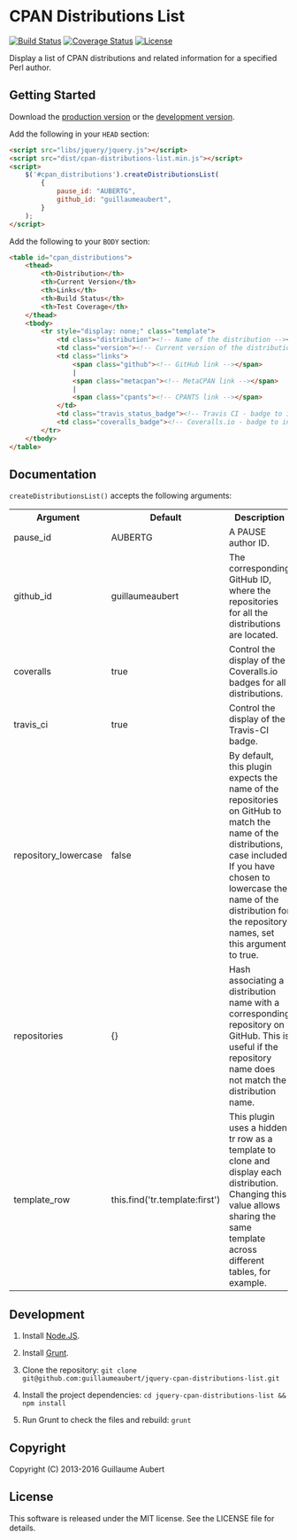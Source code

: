 CPAN Distributions List
=======================

[![Build Status](https://travis-ci.org/guillaumeaubert/jquery-cpan-distributions-list.svg?branch=master)](https://travis-ci.org/guillaumeaubert/jquery-cpan-distributions-list)
[![Coverage Status](https://coveralls.io/repos/guillaumeaubert/jquery-cpan-distributions-list/badge.svg?branch=master)](https://coveralls.io/r/guillaumeaubert/jquery-cpan-distributions-list?branch=master)
[![License](https://img.shields.io/badge/license-MIT-blue.svg)](https://github.com/guillaumeaubert/jquery-cpan-distributions-list/blob/master/LICENSE)

Display a list of CPAN distributions and related information for a specified Perl author.


Getting Started
---------------

Download the [production version][min] or the [development version][max].

[min]: https://raw.github.com/guillaumeaubert/jquery-cpan-distributions-list/master/dist/cpan-distributions-list.min.js
[max]: https://raw.github.com/guillaumeaubert/jquery-cpan-distributions-list/master/dist/cpan-distributions-list.js

Add the following in your `HEAD` section:

```html
<script src="libs/jquery/jquery.js"></script>
<script src="dist/cpan-distributions-list.min.js"></script>
<script>
	$('#cpan_distributions').createDistributionsList(
		{
			pause_id: "AUBERTG",
			github_id: "guillaumeaubert",
		}
	);
</script>
```

Add the following to your `BODY` section:

```html
<table id="cpan_distributions">
	<thead>
		<th>Distribution</th>
		<th>Current Version</th>
		<th>Links</th>
		<th>Build Status</th>
		<th>Test Coverage</th>
	</thead>
	<tbody>
		<tr style="display: none;" class="template">
			<td class="distribution"><!-- Name of the distribution --></td>
			<td class="version"><!-- Current version of the distribution --></td>
			<td class="links">
				<span class="github"><!-- GitHub link --></span>
				|
				<span class="metacpan"><!-- MetaCPAN link --></span>
				|
				<span class="cpants"><!-- CPANTS link --></span>
			</td>
			<td class="travis_status_badge"><!-- Travis CI - badge to indicate build status --></td>
			<td class="coveralls_badge"><!-- Coveralls.io - badge to indicate test coverage percentage --></td>
		</tr>
	</tbody>
</table>
```


Documentation
-------------

`createDistributionsList()` accepts the following arguments:

<table>
  <tr>
    <th>Argument</th>
    <th>Default</th>
    <th>Description</th>
  </tr>
  <tr>
    <td>pause_id</th>
    <td>AUBERTG</th>
    <td>A PAUSE author ID.</td>
  </tr>
  <tr>
    <td>github_id</td>
    <td>guillaumeaubert</td>
    <td>The corresponding GitHub ID, where the repositories for all the distributions are located.</td>
  </tr>
  <tr>
    <td>coveralls</td>
    <td>true</td>
    <td>Control the display of the Coveralls.io badges for all distributions.</td>
  </tr>
  <tr>
    <td>travis_ci</td>
    <td>true</td>
    <td>Control the display of the Travis-CI badge.</td>
  </tr>
  <tr>
    <td>repository_lowercase</td>
    <td>false</td>
    <td>
      By default, this plugin expects the name of the repositories on GitHub to
      match the name of the distributions, case included. If you have chosen to
      lowercase the name of the distribution for the repository names, set this
      argument to true.
    </td>
  </tr>
  <tr>
    <td>repositories</td>
    <td>{}</td>
    <td>
      Hash associating a distribution name with a corresponding repository on
      GitHub. This is useful if the repository name does not match the
      distribution name.
    </td>
  </tr>
  <tr>
    <td>template_row</td>
    <td>this.find('tr.template:first')</td>
    <td>
      This plugin uses a hidden tr row as a template to clone and display
      each distribution. Changing this value allows sharing the same template
      across different tables, for example.
    </td>
  </tr>
</table>


Development
-----------

1. Install [Node.JS](https://github.com/joyent/node/wiki/Installing-Node.js-via-package-manager).

2. Install [Grunt](http://gruntjs.com/getting-started).

3. Clone the repository: `git clone git@github.com:guillaumeaubert/jquery-cpan-distributions-list.git`

4. Install the project dependencies: `cd jquery-cpan-distributions-list && npm install`

5. Run Grunt to check the files and rebuild: `grunt`


Copyright
---------

Copyright (C) 2013-2016 Guillaume Aubert


License
-------

This software is released under the MIT license. See the LICENSE file for
details.
